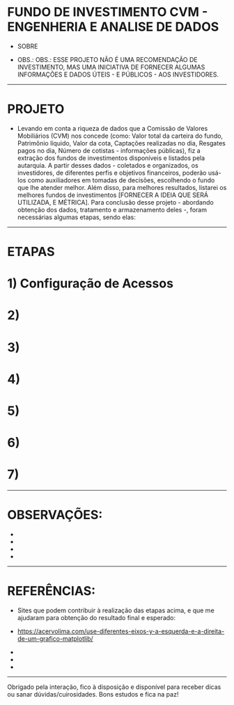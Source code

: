 # FUNDO DE INVESTIMENTO CVM - ENGENHERIA E ANALISE DE DADOS
- SOBRE

- OBS.: OBS.: ESSE PROJETO NÃO É UMA RECOMENDAÇÃO DE INVESTIMENTO, MAS UMA INICIATIVA DE FORNECER ALGUMAS INFORMAÇÕES E DADOS ÚTEIS - E PÚBLICOS - AOS INVESTIDORES.

---------------------------------------------------------------------------------------------
# PROJETO
- Levando em conta a riqueza de dados que a Comissão de Valores Mobiliários (CVM) nos concede (como: Valor total da carteira do fundo, Patrimônio líquido, Valor da cota, Captações realizadas no dia, Resgates pagos no dia, Número de cotistas - informações públicas), fiz a extração dos fundos de investimentos disponíveis e listados pela autarquia. A partir desses dados - coletados e organizados, os investidores, de diferentes perfis e objetivos financeiros, poderão usá-los como auxiliadores em tomadas de decisões, escolhendo o fundo que lhe atender melhor. Além disso, para melhores resultados, listarei os melhores fundos de investimentos [FORNECER A IDEIA QUE SERÁ UTILIZADA, E MÉTRICA]. Para conclusão desse projeto - abordando obtenção dos dados, tratamento e armazenamento deles -, foram necessárias algumas etapas, sendo elas:

---------------------------------------------------------------------------------------------
# ETAPAS

# 1) Configuração de Acessos

# 2) 

# 3) 

# 4) 

# 5) 

# 6) 

# 7) 

---------------------------------------------------------------------------------------------
# OBSERVAÇÕES:
- 

- 

- 

- 

------------------------------------------------------------------------------------------------
# REFERÊNCIAS:
- Sites que podem contribuir à realização das etapas acima, e que me ajudaram para obtenção do resultado final e esperado:

- https://acervolima.com/use-diferentes-eixos-y-a-esquerda-e-a-direita-de-um-grafico-matplotlib/
- 
- 
- 

------------------------------------------------------------------------------------------------
Obrigado pela interação, fico à disposição e disponível para receber dicas ou sanar dúvidas/cuirosidades. Bons estudos e fica na paz!